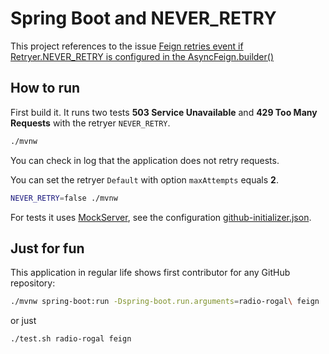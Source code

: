 # Spring Boot and NEVER_RETRY

This project references to the issue [Feign retries event if Retryer.NEVER_RETRY is configured in the AsyncFeign.<HttpClientContext>builder()](https://github.com/OpenFeign/feign/issues/1966)

## How to run

First build it. It runs two tests **503 Service Unavailable** and **429 Too Many Requests** with the retryer `NEVER_RETRY`.

```bash
./mvnw
```
You can check in log that the application does not retry requests.

You can set the retryer `Default` with option `maxAttempts` equals **2**.

```bash
NEVER_RETRY=false ./mvnw
```
For tests it uses [MockServer](https://mock-server.com), see the configuration [github-initializer.json](src/test/resources/github-initializer.json).

## Just for fun

This application in regular life shows first contributor for any GitHub repository:

```bash
./mvnw spring-boot:run -Dspring-boot.run.arguments=radio-rogal\ feign
```
or just

```bash
./test.sh radio-rogal feign
```

